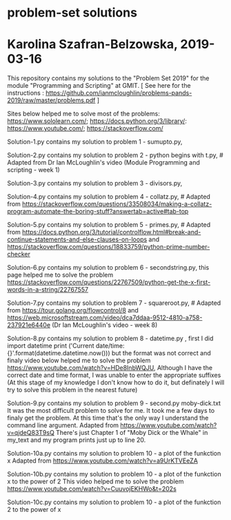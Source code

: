 # problem-set solutions
# Karolina Szafran-Belzowska, 2019-03-16

This repository contains my solutions to the "Problem Set 2019" for the module "Programming and Scripting" at GMIT.
[ See here for the instructions : https://github.com/ianmcloughlin/problems-pands-2019/raw/master/problems.pdf ]

Sites below helped me to solve most of the problems:
https://www.sololearn.com/;
https://docs.python.org/3/library/:
https://www.youtube.com/;
https://stackoverflow.com/


Solution-1.py contains my solution to problem 1 - sumupto.py,

Solution-2.py contains my solution to problem 2 - python begins with t.py, # Adapted from Dr Ian McLoughlin's video (Module Programming and scripting - week 1)

Solution-3.py contains my solution to problem 3 - divisors.py,

Solution-4.py contains my solution to problem 4 - collatz.py, # Adapted from https://stackoverflow.com/questions/33508034/making-a-collatz-program-automate-the-boring-stuff?answertab=active#tab-top

Solution-5.py contains my solution to problem 5 - primes.py, # Adapted from https://docs.python.org/3/tutorial/controlflow.html#break-and-continue-statements-and-else-clauses-on-loops and https://stackoverflow.com/questions/18833759/python-prime-number-checker

Solution-6.py contains my solution to problem 6 - secondstring.py, this page helped me to solve the problem https://stackoverflow.com/questions/22767509/python-get-the-x-first-words-in-a-string/22767557

Solution-7.py contains my solution to problem 7 - squareroot.py, # Adapted from https://tour.golang.org/flowcontrol/8 and https://web.microsoftstream.com/video/dca7ddaa-9512-4810-a758-237921e6440e (Dr Ian McLoughlin's video - week 8)

Solution-8.py contains my solution to problem 8 - datetime.py , first I did
import datetime
print ('Current date/time: {}'.format(datetime.datetime.now())) 
but the format was not correct and finaly video below helped me to solve the problem
https://www.youtube.com/watch?v=HDe8InbWQJU, 
Although I have the correct date and time format, I was unable to enter the appropriate suffixes (At this stage of my knowledge I don't know how to do it, but definately I will try to solve this problem in the nearest future)

Solution-9.py contains my solution to problem 9 - second.py  moby-dick.txt
It was the most difficult problem to solve for me. It took me a few days to finaly get the problem. At this time that's the only way I understand the command line argument. 
Adapted from https://www.youtube.com/watch?v=qjdeQ83T9sQ 
There's just Chapter 1 of "Moby Dick or the Whale" in my_text and my program prints just up to line 20.

Solution-10a.py contains my solution to problem 10 - a plot of the funkction x
Adapted from https://www.youtube.com/watch?v=a9UrKTVEeZA

Solution-10b.py contains my solution to problem 10 - a plot of the funkction x to the power of 2
This video helped me to solve the problem
https://www.youtube.com/watch?v=CuuvojEKHWo&t=202s

Solution-10c.py contains my solution to problem 10 - a plot of the funkction 2 to the power of x
